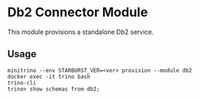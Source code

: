 # Db2 Connector Module

This module provisions a standalone Db2 service.

## Usage

    minitrino --env STARBURST_VER=<ver> provision --module db2
    docker exec -it trino bash 
    trino-cli
    trino> show schemas from db2;
